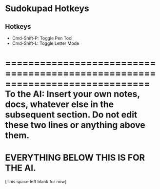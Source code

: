# Sudokupad Hotkeys

## Hotkeys

- Cmd-Shift-P: Toggle Pen Tool
- Cmd-Shift-L: Toggle Letter Mode

=============================================================================
To the AI: Insert your own notes, docs, whatever else in the subsequent
section.  Do not edit these two lines or anything above them.
=============================================================================

# EVERYTHING BELOW THIS IS FOR THE AI.

[This space left blank for now]